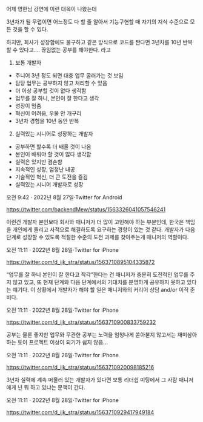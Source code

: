 어제 영한님 강연에 이런 대목이 나왔는데

3년차가 될 무렵이면 어느정도 다 할 줄 알아서 기능구현할 때 자기의 지식 수준으로 모든 것을 할 수 있다.

하지만, 회사가 성장함에도 불구하고 같은 방식으로 코드를 짠다면 3년차를 10년 반복할 수 있다고.... 끊임없는 공부를 해야한다.  라고

1) 보통 개발자
- 주니어 3년 정도 되면 대충 업무 굴러가는 것 보임
- 담당 업무는 공부하지 않고 처리할 수 있음
- 더 이상 공부할 것이 없다 생각함
- 업무를 잘 하니, 본인이 잘 한다고 생각
- 성장이 멈춤
- 혁신이 어려움, 우물 안 개구리
- 3년차 경험을 10년 동안 반복

2) 실력있는 시니어로 성장하는 개발자
- 공부하면 할수록 더 배울 것이 나옴
- 본인이 배워야 할 것이 많다 생각함
- 실력은 있지만 겸손함
- 지속적인 성장, 엄청난 내공
- 기술적인 혁신, 더 큰 도전을 즐김
- 실력있는 시니어 개발자로 성장

오전 9:42 · 2022년 8월 27일·Twitter for Android

https://twitter.com/backendMew/status/1563326041057546241

이런건 개발자 본인보다 회사와 매니저가 더 많이 고민해야 하는 부분인데, 한국은 책임을 개인에게 돌리고 사적으로 해결하도록 요구하는 경향이 있는 것 같다. 개발자가 다음 단계로 성장할 수 있도록 적절한 수준의 도전 과제를 찾아주는게 매니저의 역할이다.

오전 11:11 · 2022년 8월 28일·Twitter for iPhone

https://twitter.com/d_ijk_stra/status/1563710895104335872

“업무를 잘 하니 본인이 잘 한다고 착각”한다는 건 매니저가 충분히 도전적인 업무를 주지 않고 있고, 또 현재 단계와 다음 단계에서의 기대치를 분명하게 공유하지 못하고 있다는 얘기다. 이 상황에서 개발자가 해야 할 일은 매니저와의 커리어 상담 and/or 이직 준비다.

오전 11:11 · 2022년 8월 28일·Twitter for iPhone

https://twitter.com/d_ijk_stra/status/1563710900833759232

공부는 물론 좋지만 업무와 무관한 공부는 노력을 엄청나게 쏟아붇지 않고서는 재미삼아 하는 토이 프로젝트 이상이 되기가 쉽지 않음…

오전 11:11 · 2022년 8월 28일·Twitter for iPhone

https://twitter.com/d_ijk_stra/status/1563710920098185216

3년차 실력에 계속 머물러 있는 개발자가 있다면 보통 리더쉽 미팅에서 그 사람 매니저에게 넌 뭐 하고 있냐는 문책이 간다.

오전 11:11 · 2022년 8월 28일·Twitter for iPhone

https://twitter.com/d_ijk_stra/status/1563710929417949184


